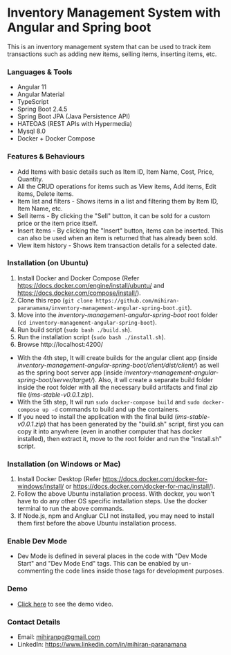 # Inventory Management System with Angular and Spring boot 

This is an inventory management system that can be used to track item transactions such as adding new items, selling items, inserting items, etc.

### Languages & Tools

* Angular 11
* Angular Material
* TypeScript
* Spring Boot 2.4.5
* Spring Boot JPA (Java Persistence API)
* HATEOAS (REST APIs with Hypermedia)
* Mysql 8.0
* Docker + Docker Compose

### Features & Behaviours

* Add Items with basic details such as Item ID, Item Name, Cost, Price, Quantity.
* All the CRUD operations for items such as View items, Add items, Edit items, Delete items.
* Item list and filters - Shows items in a list and filtering them by Item ID, Item Name, etc.
* Sell items - By clicking the "Sell" button, it can be sold for a custom price or the item price itself.
* Insert items - By clicking the "Insert" button, items can be inserted. This can also be used when an item is returned that has already been sold.
* View item history - Shows item transaction details for a selected date.

### Installation (on Ubuntu)

1. Install Docker and Docker Compose (Refer https://docs.docker.com/engine/install/ubuntu/ and https://docs.docker.com/compose/install/).
2. Clone this repo (`git clone https://github.com/mihiran-paranamana/inventory-management-angular-spring-boot.git`).
3. Move into the _inventory-management-angular-spring-boot_ root folder (`cd inventory-management-angular-spring-boot`).
4. Run build script (`sudo bash ./build.sh`).
5. Run the installation script (`sudo bash ./install.sh`).
6. Browse http://localhost:4200/

* With the 4th step, It will create builds for the angular client app (inside _inventory-management-angular-spring-boot/client/dist/client/_) as well as the spring boot server app (inside _inventory-management-angular-spring-boot/server/target/_).
Also, it wll create a separate build folder inside the root folder with all the necessary build artifacts and final zip file (_ims-stable-v0.0.1.zip_).
* With the 5th step, It wil run `sudo docker-compose build` and `sudo docker-compose up -d` commands to build and up the containers.
* If you need to install the application with the final build (_ims-stable-v0.0.1.zip_) that has been generated by the "build.sh" script, first you can copy it into anywhere (even in another computer that has docker installed), then extract it, move to the root folder and run the "install.sh" script.

### Installation (on Windows or Mac)

1. Install Docker Desktop (Refer https://docs.docker.com/docker-for-windows/install/ or https://docs.docker.com/docker-for-mac/install/).
2. Follow the above Ubuntu installation process. With docker, you won't have to do any other OS specific installation steps. Use the docker terminal to run the above commands.
3. If Node.js, npm and Angluar CLI not installed, you may need to install them first before the above Ubuntu installation process.

### Enable Dev Mode

* Dev Mode is defined in several places in the code with "Dev Mode Start" and "Dev Mode End" tags.
  This can be enabled by un-commenting the code lines inside those tags for development purposes.

### Demo
* [Click here](https://drive.google.com/file/d/1Z6XPvLJtYI3L-C6yaTAAuEAi8515mTPp/view?usp=sharing) to see the demo video.

### Contact Details

* Email: mihiranpg@gmail.com
* LinkedIn: https://www.linkedin.com/in/mihiran-paranamana
